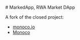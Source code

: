 # MarkedApp, RWA Market DApp 

A fork of the closed project:
- [monoco.io](https://github.com/mugurc/dapp-monoco-next)
- [Monoco](https://www.linkedin.com/company/monoco-io/)

